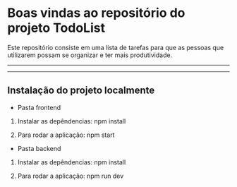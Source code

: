 # Boas vindas ao repositório do projeto TodoList 

Este repositório consiste em uma lista de tarefas para que as pessoas que utilizarem possam se organizar e ter mais produtividade.

---

---

## Instalação do projeto localmente
- Pasta frontend

1. Instalar as depêndencias: npm install

2. Para rodar a aplicação: npm start

- Pasta backend

1. Instalar as depêndencias: npm install

2. Para rodar a aplicação: npm run dev
